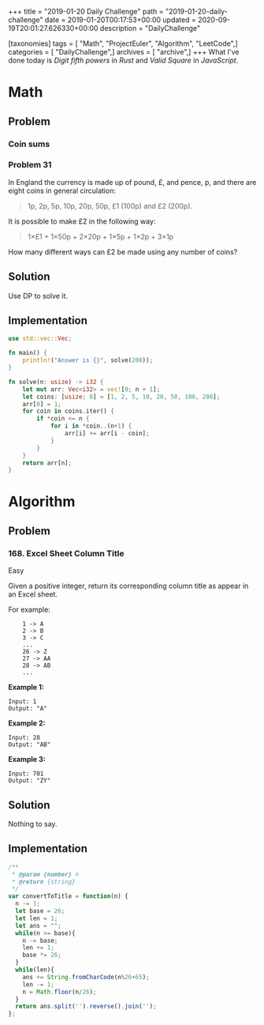 +++
title = "2019-01-20 Daily Challenge"
path = "2019-01-20-daily-challenge"
date = 2019-01-20T00:17:53+00:00
updated = 2020-09-19T20:01:27.626330+00:00
description = "DailyChallenge"

[taxonomies]
tags = [ "Math", "ProjectEuler", "Algorithm", "LeetCode",]
categories = [ "DailyChallenge",]
archives = [ "archive",]
+++
What I've done today is *Digit fifth powers* in *Rust* and *Valid Square* in *JavaScript*.

<!-- more -->

# Math

## Problem

### Coin sums

### Problem 31

In England the currency is made up of pound, £, and pence, p, and there are eight coins in general circulation:

> 1p, 2p, 5p, 10p, 20p, 50p, £1 (100p) and £2 (200p).

It is possible to make £2 in the following way:

> 1×£1 + 1×50p + 2×20p + 1×5p + 1×2p + 3×1p

How many different ways can £2 be made using any number of coins?

## Solution

Use DP to solve it.

## Implementation

```rust
use std::vec::Vec;

fn main() {
    println!("Answer is {}", solve(200));
}

fn solve(n: usize) -> i32 {
    let mut arr: Vec<i32> = vec![0; n + 1];
    let coins: [usize; 8] = [1, 2, 5, 10, 20, 50, 100, 200];
    arr[0] = 1;
    for coin in coins.iter() {
        if *coin <= n {
            for i in *coin..(n+1) {
                arr[i] += arr[i - coin];
            }
        }
    }
    return arr[n];
}

```

# Algorithm

## Problem

### 168. Excel Sheet Column Title

Easy

Given a positive integer, return its corresponding column title as appear in an Excel sheet.

For example:

```
    1 -> A
    2 -> B
    3 -> C
    ...
    26 -> Z
    27 -> AA
    28 -> AB 
    ...
```

**Example 1:**

```
Input: 1
Output: "A"
```

**Example 2:**

```
Input: 28
Output: "AB"
```

**Example 3:**

```
Input: 701
Output: "ZY"
```

## Solution

Nothing to say.

## Implementation

```js
/**
 * @param {number} n
 * @return {string}
 */
var convertToTitle = function(n) {
  n -= 1;
  let base = 26;
  let len = 1;
  let ans = "";
  while(n >= base){
    n -= base;
    len += 1;
    base *= 26;
  }
  while(len){
    ans += String.fromCharCode(n%26+65);
    len -= 1;
    n = Math.floor(n/26);
  }
  return ans.split('').reverse().join('');
};
```